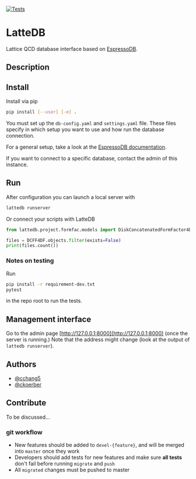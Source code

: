 [![Tests](https://github.com/callat-qcd/lattedb/workflows/Tests/badge.svg)](https://github.com/callat-qcd/lattedb/actions)


# LatteDB

Lattice QCD database interface based on [EspressoDB](https://github.com/callat-qcd/espressodb).

## Description

## Install
Install via pip
```bash
pip install [--user] [-e] .
```

You must set up the `db-config.yaml` and `settings.yaml` file.
These files specify in which setup you want to use and how run the database connection.

For a general setup, take a look at the [EspressoDB documentation](https://espressodb.readthedocs.io/en/latest/Usage.html).

If you want to connect to a specific database, contact the admin of this instance.

## Run
After configuration you can launch a local server with
```bash
lattedb runserver
```
Or connect your scripts with LatteDB
```python
from lattedb.project.formfac.models import DiskConcatenatedFormFactor4DFile as DCFF4DF

files = DCFF4DF.objects.filter(exists=False)
print(files.count())
```

### Notes on testing
Run
```bash
pip install -r requirement-dev.txt
pytest
```
in the repo root to run the tests.


## Management interface
Go to the admin page [http://127.0.0.1:8000](http://127.0.0.1:8000) (once the server is running.)
Note that the address might change (look at the output of `lattedb runserver`).

## Authors
* [@cchang5](https://github.com/cchang5)
* [@ckoerber](https://github.com/ckoerber)

## Contribute
To be discussed...

### git workflow
* New features should be added to `devel-{feature}`, and will be merged into `master` once they work
* Developers should add tests for new features and make sure **all tests** don't fail before running `migrate` and `push`
* All `migrated` changes must be pushed to master
